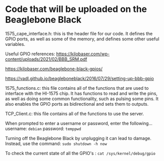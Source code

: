 # Code that will be uploaded on the Beaglebone Black
1575_cape_interface.h: this is the header file for our code. It defines the GPIO ports, as well as some of the memory, and defines some other useful variables.

Useful GPIO references:
https://kilobaser.com/wp-content/uploads/2021/02/BBB_SRM.pdf

https://kilobaser.com/beaglebone-black-gpios/

https://vadl.github.io/beagleboneblack/2016/07/29/setting-up-bbb-gpio

1575_functions.c: this file contains all of the functions that are used to interface with the HI-1575 chip. It has functions to read and write the pins, as well as doing some common functionality, such as pulsing some pins. It also enables the GPIO ports as bidirectional and sets them to outputs.

TCP_Client.c: this file contains all of the functions to use the server.


When prompted to enter a username or password, enter the following...
username: `debian`
password: `temppwd`

Turning off the Beaglebone Black by unplugging it can lead to damage. Instead, use the command: `sudo shutdown -h now`

To check the current state of all the GPIO's : `cat /sys/kernel/debug/gpio`
